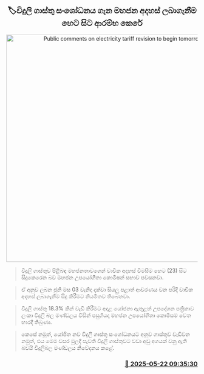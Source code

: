 <p align='center'><b><h2 align='center' title='Public comments on electricity tariff revision to begin tomorrow'>🏷විදුලි ගාස්තු සංශෝධනය ගැන මහජන අදහස් ලබාගැනීම හෙට සිට ආරම්භ කෙරේ</h2></b></p>
<p align='center'><img src='https://helakuru.sgp1.cdn.digitaloceanspaces.com/esana/images/lib/electrycity-miter[1].jpg' width='600' alt='Public comments on electricity tariff revision to begin tomorrow'></p>

> විදුලි ගාස්තුව පිළිබඳ මහජනතාවගෙන් වාචික අදහස් විමසීම හෙට (23) සිට සිදුකෙරෙන බව මහජන උපයෝගීතා කොමිෂන් සභාව පවසනවා.

> ඒ අනුව ලබන ජුනි මස 03 වැනිදා දක්වා සියලු පළාත් ආවරණය වන පරිදි වාචික අදහස් ලබාගැනීම සිදු කිරීමට නියමිතව තිබෙනවා.

> විදුලි ගාස්තු 18.3% කින් වැඩි කිරීමට අදාළ යෝජනා ඇතුළත් උපදේශන පත්‍රිකාව ලංකා විදුලි බල මණ්ඩලය විසින් පසුගියදා මහජන උපයෝගිතා කොමිසම වෙත භාරදී තිබුණා.

> කෙසේ නමුත්, යෝජිත නව විදුලි ගාස්තු සංශෝධනයට අනුව ගාස්තුව වැඩිවන නමුත්, එය මෙම වසර මුලදී පැවති විදුලි ගාස්තුවට වඩා අඩු අගයක් වනු ඇති බවයි විදුලිබල මණ්ඩලය නිවේදනය කළේ.



<h3 align='right'><a href='https://www.helakuru.lk/esana/p/110325/'>📅 2025-05-22 09:35:30</a></h3>
